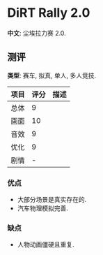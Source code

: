 # DiRT Rally 2.0

**中文**: 尘埃拉力赛 2.0.  

## 测评

**类型**: 赛车, 拟真, 单人, 多人竞技.  

| 项目 | 评分 | 描述 |
| ---- | ---- | ---- |
| 总体 | 9    |      |
| 画面 | 10   |      |
| 音效 | 9    |      |
| 优化 | 9    |      |
| 剧情 | -    |      |

### 优点

- 大部分场景是真实存在的.
- 汽车物理模拟完善.

### 缺点

- 人物动画僵硬且重复.
